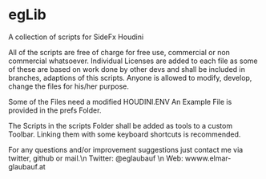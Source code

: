 # egLib
A collection of scripts for SideFx Houdini

All of the scripts are free of charge for free use, commercial or non commercial
whatsoever.  Individual Licenses are added to each file as some of these are based on
work done by other devs and shall be included in branches, adaptions of this scripts.
Anyone is allowed to modify, develop, change the files for his/her purpose.

Some of the Files need a modified HOUDINI.ENV
An Example File is provided in the prefs Folder.

The Scripts in the scripts Folder shall be added as tools to a custom Toolbar.
Linking them with some keyboard shortcuts is recommended.


For any questions and/or improvement suggestions just contact me via twitter, github or mail.\n
Twitter: @eglaubauf \n
Web: wwww.elmar-glaubauf.at
